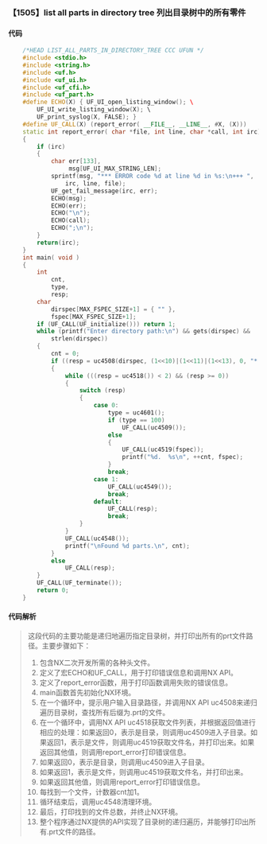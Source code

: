 ### 【1505】list all parts in directory tree 列出目录树中的所有零件

#### 代码

```cpp
    /*HEAD LIST_ALL_PARTS_IN_DIRECTORY_TREE CCC UFUN */  
    #include <stdio.h>  
    #include <string.h>  
    #include <uf.h>  
    #include <uf_ui.h>  
    #include <uf_cfi.h>  
    #include <uf_part.h>  
    #define ECHO(X) { UF_UI_open_listing_window(); \  
        UF_UI_write_listing_window(X); \  
        UF_print_syslog(X, FALSE); }  
    #define UF_CALL(X) (report_error( __FILE__, __LINE__, #X, (X)))  
    static int report_error( char *file, int line, char *call, int irc)  
    {  
        if (irc)  
        {  
            char err[133],  
                 msg[UF_UI_MAX_STRING_LEN];  
            sprintf(msg, "*** ERROR code %d at line %d in %s:\n+++ ",  
                irc, line, file);  
            UF_get_fail_message(irc, err);  
            ECHO(msg);  
            ECHO(err);  
            ECHO("\n");  
            ECHO(call);  
            ECHO(";\n");  
        }  
        return(irc);  
    }  
    int main( void )  
    {  
        int  
            cnt,  
            type,  
            resp;  
        char  
            dirspec[MAX_FSPEC_SIZE+1] = { "" },  
            fspec[MAX_FSPEC_SIZE+1];  
        if (UF_CALL(UF_initialize())) return 1;  
        while (printf("Enter directory path:\n") && gets(dirspec) &&  
            strlen(dirspec))  
        {  
            cnt = 0;  
            if ((resp = uc4508(dirspec, (1<<10)|(1<<11)|(1<<13), 0, "*.prt")) > 0)  
            {  
                while (((resp = uc4518()) < 2) && (resp >= 0))  
                {  
                    switch (resp)  
                    {  
                        case 0:  
                            type = uc4601();  
                            if (type == 100)  
                                UF_CALL(uc4509());  
                            else  
                            {  
                                UF_CALL(uc4519(fspec));  
                                printf("%d.  %s\n", ++cnt, fspec);  
                            }  
                            break;  
                        case 1:  
                            UF_CALL(uc4549());  
                            break;  
                        default:  
                            UF_CALL(resp);  
                            break;  
                    }  
                }  
                UF_CALL(uc4548());  
                printf("\nFound %d parts.\n", cnt);  
            }  
            else  
                UF_CALL(resp);  
        }  
        UF_CALL(UF_terminate());  
        return 0;  
    }

```

#### 代码解析

> 这段代码的主要功能是递归地遍历指定目录树，并打印出所有的prt文件路径。主要步骤如下：
>
> 1. 包含NX二次开发所需的各种头文件。
> 2. 定义了宏ECHO和UF_CALL，用于打印错误信息和调用NX API。
> 3. 定义了report_error函数，用于打印函数调用失败的错误信息。
> 4. main函数首先初始化NX环境。
> 5. 在一个循环中，提示用户输入目录路径，并调用NX API uc4508来递归遍历目录树，查找所有后缀为.prt的文件。
> 6. 在一个循环中，调用NX API uc4518获取文件列表，并根据返回值进行相应的处理：如果返回0，表示是目录，则调用uc4509进入子目录。如果返回1，表示是文件，则调用uc4519获取文件名，并打印出来。如果返回其他值，则调用report_error打印错误信息。
> 7. 如果返回0，表示是目录，则调用uc4509进入子目录。
> 8. 如果返回1，表示是文件，则调用uc4519获取文件名，并打印出来。
> 9. 如果返回其他值，则调用report_error打印错误信息。
> 10. 每找到一个文件，计数器cnt加1。
> 11. 循环结束后，调用uc4548清理环境。
> 12. 最后，打印找到的文件总数，并终止NX环境。
> 13. 整个程序通过NX提供的API实现了目录树的递归遍历，并能够打印出所有.prt文件的路径。
>
